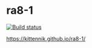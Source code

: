 # ra8-1
[![Build status](https://ci.appveyor.com/api/projects/status/fdomef2n9fkb86bq?svg=true)](https://ci.appveyor.com/project/Kittennik65959/ra8-1)

https://kittennik.github.io/ra8-1/
